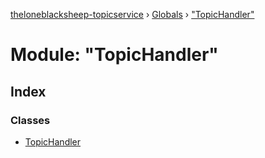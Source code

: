 [theloneblacksheep-topicservice](../README.md) › [Globals](../globals.md) › ["TopicHandler"](_topichandler_.md)

# Module: "TopicHandler"

## Index

### Classes

* [TopicHandler](../classes/_topichandler_.topichandler.md)
